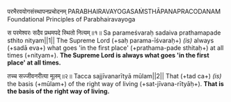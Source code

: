 परभैरवयोगसंस्थापनप्रचोदनम्
PARABHAIRAVAYOGASAṀSTHĀPANAPRACODANAM
Foundational Principles of Parabhairavayoga

स परमेश्वरः सदैव प्रथमपदे स्थितो नित्यम्॥१॥
Sa parameśvaraḥ sadaiva prathamapade sthito nityam||1||
The Supreme Lord (+saḥ parama-īśvaraḥ+) _(is)_ always (+sadā eva+) what goes 'in the first place' (+prathama-pade sthitaḥ+) at all times (+nityam+).
**The Supreme Lord is always what goes 'in the first place' at all times.**

तच्च सज्जीवनरीत्या मूलम्॥२॥
Tacca sajjīvanarītyā mūlam||2||
That (+tad ca+) _(is)_ the basis (+mūlam+) of the right way of living (+sat-jīvana-rītyāḥ+).
**That is the basis of the right way of living.**
